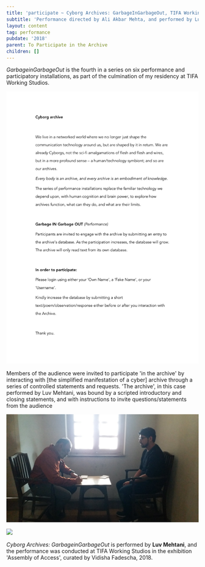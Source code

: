 ```yaml
---
title: 'participate ~ Cyborg Archives: GarbageInGarbageOut, TIFA Working Studios, Pune'
subtitle: 'Performance directed by Ali Akbar Mehta, and performed by Luv Mehtani'
layout: content
tag: performance
pubdate: '2018'
parent: To Participate in the Archive
children: []
---
```

_GarbageinGarbageOut_ is the fourth in a series on six performance and participatory installations, as part of the culmination of my residency at TIFA Working Studios.

![](/assets/img/ali-akbar-mehta_cyborg-archives_artist-s-instructions_2018.jpg)

Members of the audience were invited to participate 'in the archive' by interacting with \[the simplified manifestation of a cyber] archive through a series of controlled statements and requests. 'The archive', in this case performed by Luv Mehtani, was bound by a scripted introductory and closing statements, and with instructions to invite questions/statements from the audience

![](/assets/img/ali-akbar-mehta_cyborg-archives_performance-view_2018.jpg)

![](/assets/img/ali-akbar-mehta_performance-view_cyborg-archive-garbageingarbageout_tifa-working-studios_2018.jpg.jpg)

_Cyborg Archives: GarbageinGarbageOut_ is performed by **Luv Mehtani**, and the performance was conducted at TIFA Working Studios in the exhibition 'Assembly of Access', curated by Vidisha Fadescha, 2018.
